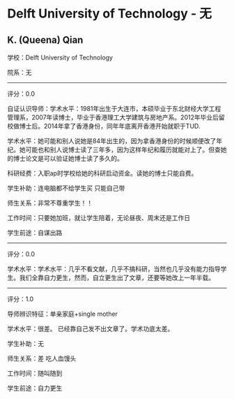 # Delft University of Technology - 无

## K. (Queena) Qian

学校：Delft University of Technology

院系：无

* * *

评分：0.0

自证认识导师：学术水平：1981年出生于大连市，本硕毕业于东北财经大学工程管理系，2007年读博士，毕业于香港理工大学建筑与房地产系。2012年毕业后留校做博士后。2014年拿了香港身份，同年年底离开香港开始就职于TUD.

学术水平：她可能和别人说她是84年出生的，因为拿香港身份的时候顺便改了年纪。她可能也和别人说博士读了三年多，因为这样年纪和履历就能对上了。但查她的博士论文是可以验证她博士读了多久的。

科研经费：入职ap时学校给她的科研启动资金。读她的博士只能自费。

学生补助：连电脑都不给学生买 只能自己带

师生关系：非常不尊重学生！！

工作时间：只要她加班，就让学生陪着，无论昼夜、周末还是工作日

学生前途：自谋出路

* * *

评分：0.0

学术水平：学术水平：几乎不看文献，几乎不搞科研，当然也几乎没有能力指导学生。我们全靠自力更生，然而，自立更生出了文章，还要等她改上一年半载。

* * *

评分：1.0

导师辨识特征：单亲家庭+single mother

学术水平：很差。
已经靠自己发不出文章了。学术功底太差。

学生补助：无

师生关系：差
吃人血馒头

工作时间：随叫随到

学生前途：自力更生